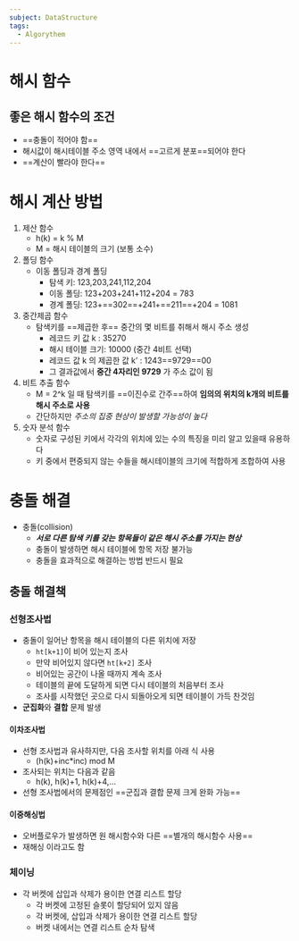 ```yaml
---
subject: DataStructure
tags:
  - Algorythem
---
```


# 해시 함수
## 좋은 해시 함수의 조건
- ==충돌이 적어야 함==
- 해시값이 해시테이블 주소 영역 내에서 ==고르게 분포==되어야 한다
- ==계산이 빨라야 한다==
# 해시 계산 방법
1. 제산 함수
	- h(k) = k % M
	- M = 해시 테이블의 크기 (보통 소수)
2. 폴딩 함수
	- 이동 폴딩과 경계 폴딩
		- 탐색 키: 123,203,241,112,204
		- 이동 폴딩: 123+203+241+112+204 = 783
		- 경계 폴딩: 123+==302==+241+==211==+204 = 1081
3. 중간제곱 함수
	- 탐색키를 ==제곱한 후== 중간의 몇 비트를 취해서 해시 주소 생성
		- 레코드 키 값 k : 35270 
		- 해시 테이블 크기: 10000 (중간 4비트 선택) 
		- 레코드 값 k 의 제곱한 값 k’ : 1243==9729==00
		- 그 결과값에서 **중간 4자리인 9729** 가 주소 값이 됨
4. 비트 추출 함수
	- M = 2^k 일 때 탐색키를 ==이진수로 간주==하여 **임의의 위치의 k개의 비트를 해시 주소로 사용**
	- 간단하지만 *주소의 집중 현상이 발생할 가능성이 높다*
5. 숫자 분석 함수
	- 숫자로 구성된 키에서 각각의 위치에 있는 수의 특징을 미리 알고 있을때 유용하다 
	- 키 중에서 편중되지 않는 수들을 해시테이블의 크기에 적합하게 조합하여 사용
# 충돌 해결
- 충돌(collision)
	- ***서로 다른 탐색 키를 갖는 항목들이 같은 해시 주소를 가지는 현상***
	- 충돌이 발생하면 해시 테이블에 항목 저장 불가능
	- 충돌을 효과적으로 해결하는 방법 반드시 필요
## 충돌 해결책
### 선형조사법
- 충돌이 일어난 항목을 해시 테이블의 다른 위치에 저장
	- `ht[k+1]`이 비어 있는지 조사
	- 만약 비어있지 않다면 `ht[k+2]` 조사 
	- 비어있는 공간이 나올 때까지 계속 조사
	- 테이블의 끝에 도달하게 되면 다시 테이블의 처음부터 조사 
	- 조사를 시작했던 곳으로 다시 되돌아오게 되면 테이블이 가득 찬것임 
- **군집화**와 **결합** 문제 발생
#### 이차조사법
- 선형 조사법과 유사하지만, 다음 조사할 위치를 아래 식 사용 
	- (h(k)+inc\*inc) mod M
- 조사되는 위치는 다음과 같음 
	- h(k), h(k)+1, h(k)+4,…
- 선형 조사법에서의 문제점인 ==군집과 결합 문제 크게 완화 가능==
#### 이중해싱법
- 오버플로우가 발생하면 원 해시함수와 다른 ==별개의 해시함수 사용==
- 재해싱 이라고도 함
### 체이닝
- 각 버켓에 삽입과 삭제가 용이한 연결 리스트 할당
	- 각 버켓에 고정된 슬롯이 할당되어 있지 않음
	- 각 버켓에, 삽입과 삭제가 용이한 연결 리스트 할당 
	- 버켓 내에서는 연결 리스트 순차 탐색 